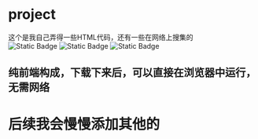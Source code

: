 # project
这个是我自己弄得一些HTML代码，还有一些在网络上搜集的  
![Static Badge](https://img.shields.io/badge/HTML%205-Code-orange?logo=HTML5&logoColor=orange&link=xzyl4303.github.io%2Fproject%2F)
![Static Badge](https://img.shields.io/badge/JavaScript-Code-yellow?logo=Javascript&logoColor=yellow)
![Static Badge](https://img.shields.io/badge/CSS3-Code-blue?logo=CSS3&logoColor=blue)

## 纯前端构成，下载下来后，可以直接在浏览器中运行，无需网络

# 后续我会慢慢添加其他的

